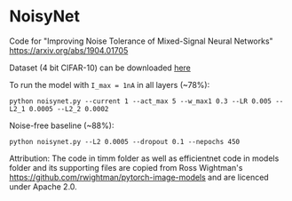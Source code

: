 # NoisyNet
Code for "Improving Noise Tolerance of Mixed-Signal Neural Networks"  https://arxiv.org/abs/1904.01705

Dataset (4 bit CIFAR-10) can be downloaded [here](https://drive.google.com/file/d/1lS_R_0pHPhUqzTpYS0C6IrtkgHfHe8cU/view?usp=sharing)

To run the model with `I_max = 1nA` in all layers (~78%):
```
python noisynet.py --current 1 --act_max 5 --w_max1 0.3 --LR 0.005 --L2_1 0.0005 --L2_2 0.0002
```
Noise-free baseline (~88%):
```
python noisynet.py --L2 0.0005 --dropout 0.1 --nepochs 450
```
Attribution: The code in timm folder as well as efficientnet code in models folder and its supporting files are copied from Ross Wightman's https://github.com/rwightman/pytorch-image-models and are licenced under Apache 2.0.
